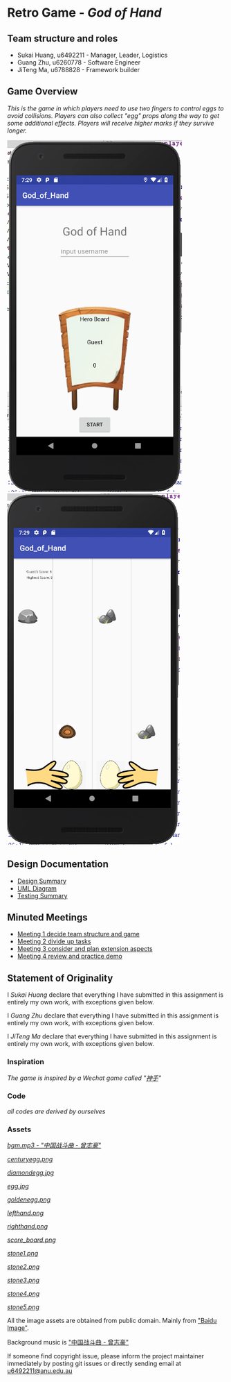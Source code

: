 # Retro Game - _God of Hand_

## Team structure and roles 
+ Sukai Huang, u6492211 - Manager, Leader, Logistics
+ Guang Zhu, u6260778 - Software Engineer
+ JiTeng Ma, u6788828 - Framework builder

## Game Overview 

_This is the game in which players need to use two fingers to control eggs to avoid collisions. Players can also collect "egg" props along the way to get some additional effects. Players will receive higher marks if they survive longer._

![](./demo1.png)![](./demo2.png)

## Design Documentation 
+ [Design Summary](./Designsummary.md)
+ [UML Diagram](./UML.png)
+ [Testing Summary](./Testingsummary.md)

## Minuted Meetings
+ [Meeting 1  decide team structure and game](./Meeting1.md)
+ [Meeting 2  divide up tasks](./Meeting2.md)
+ [Meeting 3  consider and plan extension aspects](./Meeting3.md)
+ [Meeting 4  review and practice demo](./Meeting4.md)

## Statement of Originality

I _Sukai Huang_ declare that everything I have submitted in this
assignment is entirely my own work, with exceptions given below.

I _Guang Zhu_ declare that everything I have submitted in this
assignment is entirely my own work, with exceptions given below.

I _JiTeng Ma_ declare that everything I have submitted in this
assignment is entirely my own work, with exceptions given below.

### Inspiration

_The game is inspired by a Wechat game called "[神手](https://baijiahao.baidu.com/s?id=1598907121916100562&wfr=spider&for=pc)"_

### Code

_all codes are derived by ourselves_

### Assets 

_[bgm.mp3 - "中国战斗曲 - 曾志豪"](./Assets/bgm.mp3)_

_[centuryegg.png](./Assets/centuryegg.png)_

_[diamondegg.jpg](./Assets/diamondegg.jpg)_

_[egg.jpg](./Assets/egg.jpg)_

_[goldenegg.png](./Assets/goldenegg.png)_

_[lefthand.png](./Assets/lefthand.png)_

_[righthand.png](./Assets/righthand.png)_

_[score_board.png](./Assets/score_board.png)_

_[stone1.png](./Assets/stone1.png)_

_[stone2.png](./Assets/stone2.png)_

_[stone3.png](./Assets/stone3.png)_

_[stone4.png](./Assets/stone4.png)_

_[stone5.png](./Assets/stone5.png)_

All the image assets are obtained from public domain. Mainly from ["Baidu Image"](https://image.baidu.com/). 

Background music is ["中国战斗曲 - 曾志豪"](https://baike.baidu.com/item/%E4%B8%AD%E5%9B%BD%E6%88%98%E6%96%97%E6%9B%B2/19311175?fr=aladdin)

If someone find copyright issue, please inform the project maintainer immediately by posting git issues or directly sending email at [u6492211@anu.edu.au](u6492211@anu.edu.au)
